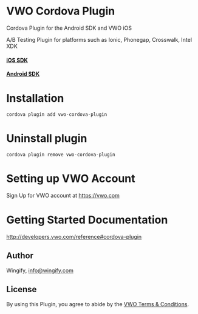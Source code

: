 # VWO Cordova Plugin

Cordova Plugin for the Android SDK and VWO iOS

A/B Testing Plugin for platforms such as Ionic, Phonegap, Crosswalk, Intel XDK 

#### [iOS SDK](http://developers.vwo.com/reference#ios-introduction)
#### [Android SDK](http://developers.vwo.com/reference#android-introduction)

# Installation

`cordova plugin add vwo-cordova-plugin`

# Uninstall plugin

`cordova plugin remove vwo-cordova-plugin`

# Setting up VWO Account

Sign Up for VWO account at https://vwo.com

# Getting Started Documentation

http://developers.vwo.com/reference#cordova-plugin

## Author

Wingify, info@wingify.com

## License

By using this Plugin, you agree to abide by the [VWO Terms & Conditions](https://vwo.com/terms-conditions).
